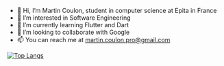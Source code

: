 - 👋 Hi, I’m Martin Coulon, student in computer science at Epita in France
- 👀 I’m interested in Software Engineering
- 🌱 I’m currently learning Flutter and Dart
- 💞️ I’m looking to collaborate with Google
- 📫 You can reach me at martin.coulon.pro@gmail.com

<!---
m-coulon/m-coulon is a ✨ special ✨ repository because its `README.md` (this file) appears on your GitHub profile.
You can click the Preview link to take a look at your changes.
--->

[![Top Langs](https://github-readme-stats.vercel.app/api/top-langs/?username=m-coulon&layout=compact)](https://github.com/anuraghazra/github-readme-stats)
